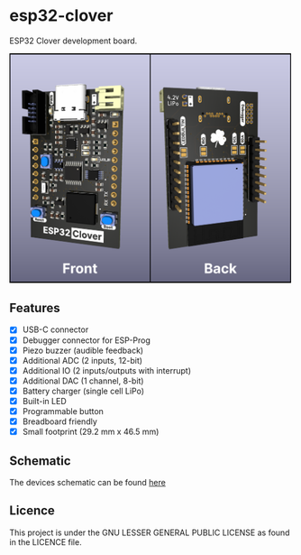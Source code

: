 # esp32-clover
ESP32 Clover development board.

<img src="https://github.com/HarveyBates/esp32-clover/blob/master/imgs/3d_render.png" width=500/>

## Features
- [x] USB-C connector
- [x] Debugger connector for ESP-Prog
- [x] Piezo buzzer (audible feedback)
- [x] Additional ADC (2 inputs, 12-bit)
- [x] Additional IO (2 inputs/outputs with interrupt)
- [x] Additional DAC (1 channel, 8-bit)
- [x] Battery charger (single cell LiPo)
- [x] Built-in LED
- [x] Programmable button
- [x] Breadboard friendly
- [x] Small footprint (29.2 mm x 46.5 mm)

## Schematic
The devices schematic can be found [here](https://github.com/HarveyBates/esp32-clover/blob/master/electronics/esp32-clover/schematics/esp32-clover.pdf)

## Licence
This project is under the GNU LESSER GENERAL PUBLIC LICENSE as found in the LICENCE file.
